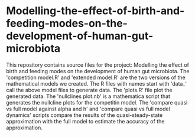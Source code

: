 # Modelling-the-effect-of-birth-and-feeding-modes-on-the-development-of-human-gut-microbiota
This repository contains source files for the project: Modelling the effect of birth and feeding modes on the development of human gut microbiota.
The 'competition model.R' and 'extended model.R' are the two versions of the mathematical models we created. 
The R files with names start with 'data_' call the above model files to generate data. 
The 'plots.R' file plot the generated data.
The 'nullclines plot.nb' is a mathematica script that generates the nullcline plots for the competitin model.
The 'compare quasi vs full model against alpha and h' and 'compare quasi vs full model dynamics' scripts compare the results of the quasi-steady-state approximation with the full model to estimate the accuracy of the approximation. 


